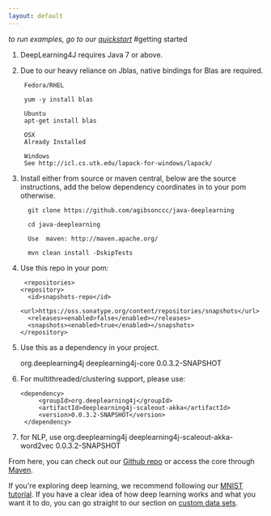 ```yaml
---
layout: default
---
```


*to run examples, go to our [quickstart](../quickstart.html)*
#getting started

1. DeepLearning4J requires Java 7 or above.

2. Due to our heavy reliance on Jblas, native bindings for Blas are required.

        Fedora/RHEL

        yum -y install blas

        Ubuntu
        apt-get install blas

        OSX
        Already Installed

        Windows
        See http://icl.cs.utk.edu/lapack-for-windows/lapack/


3. Install either from source or maven central, below are the source instructions, add the below dependency coordinates in to your pom otherwise.

         git clone https://github.com/agibsonccc/java-deeplearning

         cd java-deeplearning

         Use  maven: http://maven.apache.org/

         mvn clean install -DskipTests




4. Use this repo in your pom:

        <repositories>
       <repository>
         <id>snapshots-repo</id>
         <url>https://oss.sonatype.org/content/repositories/snapshots</url>
         <releases><enabled>false</enabled></releases>
         <snapshots><enabled>true</enabled></snapshots>
       </repository>
     </repositories>

5. Use this as a dependency in your project.

      <dependency>
			<groupId>org.deeplearning4j</groupId>
			<artifactId>deeplearning4j-core</artifactId>
			<version>0.0.3.2-SNAPSHOT</version>
		</dependency>



6. For multithreaded/clustering support, please use:

       <dependency>
			<groupId>org.deeplearning4j</groupId>
			<artifactId>deeplearning4j-scaleout-akka</artifactId>
			<version>0.0.3.2-SNAPSHOT</version>
		</dependency>

7. for NLP, use
             <dependency>
            <groupId>org.deeplearning4j</groupId>
            <artifactId>deeplearning4j-scaleout-akka-word2vec</artifactId>
            <version>0.0.3.2-SNAPSHOT</version>
        </dependency>






From here, you can check out our [Github repo](https://github.com/agibsonccc/java-deeplearning) or access the core through [Maven](http://maven.apache.org/download.cgi).

If you're exploring deep learning, we recommend following our [MNIST tutorial](../rbm-mnist-tutorial.html). If you have a clear idea of how deep learning works and what you want it to do, you can go straight to our section on [custom data sets](../customdatasets.html).